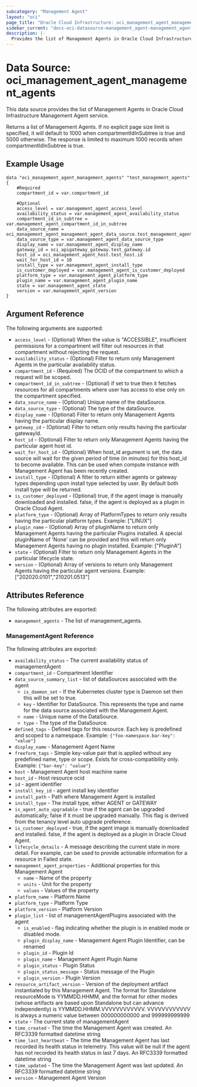 ```yaml
---
subcategory: "Management Agent"
layout: "oci"
page_title: "Oracle Cloud Infrastructure: oci_management_agent_management_agents"
sidebar_current: "docs-oci-datasource-management_agent-management_agents"
description: |-
  Provides the list of Management Agents in Oracle Cloud Infrastructure Management Agent service
---
```


# Data Source: oci_management_agent_management_agents
This data source provides the list of Management Agents in Oracle Cloud Infrastructure Management Agent service.

Returns a list of Management Agents.
If no explicit page size limit is specified, it will default to 1000 when compartmentIdInSubtree is true and 5000 otherwise.
The response is limited to maximum 1000 records when compartmentIdInSubtree is true.


## Example Usage

```hcl
data "oci_management_agent_management_agents" "test_management_agents" {
	#Required
	compartment_id = var.compartment_id

	#Optional
	access_level = var.management_agent_access_level
	availability_status = var.management_agent_availability_status
	compartment_id_in_subtree = var.management_agent_compartment_id_in_subtree
	data_source_name = oci_management_agent_management_agent_data_source.test_management_agent_data_source.name
	data_source_type = var.management_agent_data_source_type
	display_name = var.management_agent_display_name
	gateway_id = oci_apigateway_gateway.test_gateway.id
	host_id = oci_management_agent_host.test_host.id
	wait_for_host_id = 10
	install_type = var.management_agent_install_type
	is_customer_deployed = var.management_agent_is_customer_deployed
	platform_type = var.management_agent_platform_type
	plugin_name = var.management_agent_plugin_name
	state = var.management_agent_state
	version = var.management_agent_version
}
```

## Argument Reference

The following arguments are supported:

* `access_level` - (Optional) When the value is "ACCESSIBLE", insufficient permissions for a compartment will filter out resources in that compartment without rejecting the request. 
* `availability_status` - (Optional) Filter to return only Management Agents in the particular availability status.
* `compartment_id` - (Required) The OCID of the compartment to which a request will be scoped.
* `compartment_id_in_subtree` - (Optional) if set to true then it fetches resources for all compartments where user has access to else only on the compartment specified.
* `data_source_name` - (Optional) Unique name of the dataSource.
* `data_source_type` - (Optional) The type of the dataSource.
* `display_name` - (Optional) Filter to return only Management Agents having the particular display name.
* `gateway_id` - (Optional) Filter to return only results having the particular gatewayId.
* `host_id` - (Optional) Filter to return only Management Agents having the particular agent host id.
* `wait_for_host_id` - (Optional) When host_id argument is set, the data source will wait for the given period of time (in minutes) for this host_id to become available. This can be used when compute instance with Management Agent has been recently created.
* `install_type` - (Optional) A filter to return either agents or gateway types depending upon install type selected by user. By default both install type will be returned.
* `is_customer_deployed` - (Optional) true, if the agent image is manually downloaded and installed. false, if the agent is deployed as a plugin in Oracle Cloud Agent.
* `platform_type` - (Optional) Array of PlatformTypes to return only results having the particular platform types. Example: ["LINUX"]
* `plugin_name` - (Optional) Array of pluginName to return only Management Agents having the particular Plugins installed. A special pluginName of 'None' can be provided and this will return only Management Agents having no plugin installed. Example: ["PluginA"]
* `state` - (Optional) Filter to return only Management Agents in the particular lifecycle state.
* `version` - (Optional) Array of versions to return only Management Agents having the particular agent versions. Example: ["202020.0101","210201.0513"]


## Attributes Reference

The following attributes are exported:

* `management_agents` - The list of management_agents.

### ManagementAgent Reference

The following attributes are exported:

* `availability_status` - The current availability status of managementAgent
* `compartment_id` - Compartment Identifier
* `data_source_summary_list` - list of dataSources associated with the agent
    * `is_daemon_set` - If the Kubernetes cluster type is Daemon set then this will be set to true.
	* `key` - Identifier for DataSource. This represents the type and name for the data source associated with the Management Agent.
	* `name` - Unique name of the DataSource.
	* `type` - The type of the DataSource.
* `defined_tags` - Defined tags for this resource. Each key is predefined and scoped to a namespace. Example: `{"foo-namespace.bar-key": "value"}` 
* `display_name` - Management Agent Name
* `freeform_tags` - Simple key-value pair that is applied without any predefined name, type or scope. Exists for cross-compatibility only. Example: `{"bar-key": "value"}` 
* `host` - Management Agent host machine name
* `host_id` - Host resource ocid
* `id` - agent identifier
* `install_key_id` - agent install key identifier
* `install_path` - Path where Management Agent is installed
* `install_type` - The install type, either AGENT or GATEWAY
* `is_agent_auto_upgradable` - true if the agent can be upgraded automatically; false if it must be upgraded manually. This flag is derived from the tenancy level auto upgrade preference.
* `is_customer_deployed` - true, if the agent image is manually downloaded and installed. false, if the agent is deployed as a plugin in Oracle Cloud Agent.
* `lifecycle_details` - A message describing the current state in more detail. For example, can be used to provide actionable information for a resource in Failed state.
* `management_agent_properties` - Additional properties for this Management Agent
	* `name` - Name of the property
	* `units` - Unit for the property
	* `values` - Values of the property
* `platform_name` - Platform Name
* `platform_type` - Platform Type
* `platform_version` - Platform Version
* `plugin_list` - list of managementAgentPlugins associated with the agent
	* `is_enabled` - flag indicating whether the plugin is in enabled mode or disabled mode.
	* `plugin_display_name` - Management Agent Plugin Identifier, can be renamed
	* `plugin_id` - Plugin Id
	* `plugin_name` - Management Agent Plugin Name
	* `plugin_status` - Plugin Status
	* `plugin_status_message` - Status message of the Plugin
	* `plugin_version` - Plugin Version
* `resource_artifact_version` - Version of the deployment artifact instantiated by this Management Agent. The format for Standalone resourceMode is YYMMDD.HHMM, and the format for other modes (whose artifacts are based upon Standalone but can advance independently) is YYMMDD.HHMM.VVVVVVVVVVVV. VVVVVVVVVVVV is always a numeric value between 000000000000 and 999999999999 
* `state` - The current state of managementAgent
* `time_created` - The time the Management Agent was created. An RFC3339 formatted datetime string
* `time_last_heartbeat` - The time the Management Agent has last recorded its health status in telemetry. This value will be null if the agent has not recorded its health status in last 7 days. An RFC3339 formatted datetime string
* `time_updated` - The time the Management Agent was last updated. An RFC3339 formatted datetime string
* `version` - Management Agent Version

